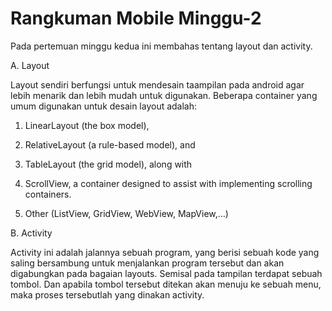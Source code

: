 <h1>Rangkuman Mobile Minggu-2</h1>
Pada pertemuan minggu kedua ini membahas tentang layout dan activity.

A. Layout

Layout sendiri berfungsi untuk mendesain taampilan pada android agar lebih menarik dan lebih mudah untuk digunakan. Beberapa container yang umum digunakan untuk desain layout adalah:
    
1. LinearLayout (the box model), 

2. RelativeLayout (a rule-based model), and 

3. TableLayout (the grid model), along with 

4. ScrollView, a container designed to assist with implementing scrolling containers. 

5. Other (ListView, GridView, WebView, MapView,…)  

B. Activity

Activity ini adalah jalannya sebuah program, yang berisi sebuah kode yang saling bersambung untuk menjalankan program tersebut dan akan digabungkan pada bagaian layouts. Semisal pada tampilan terdapat sebuah tombol. Dan apabila tombol tersebut ditekan akan menuju ke sebuah menu, maka proses tersebutlah yang dinakan activity.